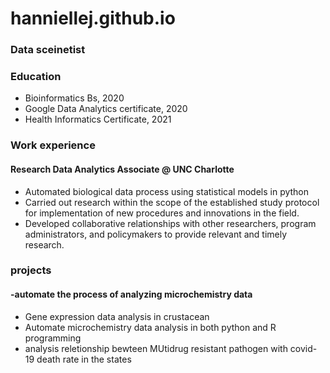 # hanniellej.github.io
### Data sceinetist
### Education
- Bioinformatics Bs, 2020
- Google Data Analytics certificate, 2020
- Health Informatics Certificate, 2021

### Work experience 
#### Research Data Analytics Associate @ UNC Charlotte
- Automated biological data process using statistical models in python
- Carried out research within the scope of the established study protocol for implementation of new procedures and innovations in the field.
- Developed collaborative relationships with other researchers, program administrators, and policymakers to provide relevant and timely research.


### projects
#### -automate the process of analyzing microchemistry data
- Gene expression data analysis in crustacean
- Automate microchemistry data analysis in both python and R programming
- analysis reletionship bewteen MUtidrug resistant pathogen with covid-19 death rate in the states

